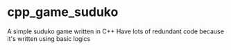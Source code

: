# cpp_game_suduko
A simple suduko game written in C++
Have lots of redundant code because it's written using basic logics
